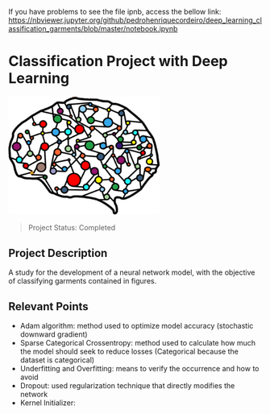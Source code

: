 If you have problems to see the file ipnb, access the bellow link:
https://nbviewer.jupyter.org/github/pedrohenriquecordeiro/deep_learning_classification_garments/blob/master/notebook.ipynb

# Classification Project with Deep Learning 

<p aling="center">
    <img src = "https://github.com/pedrohenriquecordeiro/deep_learning_classification_garments/blob/master/imgs/brain.png" width = 300/>
</p>

> Project Status: Completed

## Project Description
A study for the development of a neural network model, with the objective of classifying garments contained in figures.

## Relevant Points
* Adam algorithm: method used to optimize model accuracy (stochastic downward gradient)
* Sparse Categorical Crossentropy: method used to calculate how much the model should seek to reduce losses (Categorical because the dataset is categorical)
* Underfitting and Overfitting: means to verify the occurrence and how to avoid
* Dropout: used regularization technique that directly modifies the network
* Kernel Initializer:
